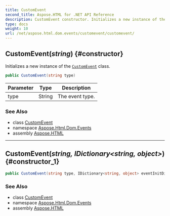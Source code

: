 ```yaml
---
title: CustomEvent
second_title: Aspose.HTML for .NET API Reference
description: CustomEvent constructor. Initializes a new instance of the CustomEvent class
type: docs
weight: 10
url: /net/aspose.html.dom.events/customevent/customevent/
---
```

## CustomEvent(*string*) {#constructor}

Initializes a new instance of the [`CustomEvent`](../) class.

```csharp
public CustomEvent(string type)
```

| Parameter | Type | Description |
| --- | --- | --- |
| type | String | The event type. |

### See Also

* class [CustomEvent](../)
* namespace [Aspose.Html.Dom.Events](../../../aspose.html.dom.events/)
* assembly [Aspose.HTML](../../../)

---

## CustomEvent(*string, IDictionary&lt;string, object&gt;*) {#constructor_1}

```csharp
public CustomEvent(string type, IDictionary<string, object> eventInitDict)
```

### See Also

* class [CustomEvent](../)
* namespace [Aspose.Html.Dom.Events](../../../aspose.html.dom.events/)
* assembly [Aspose.HTML](../../../)
